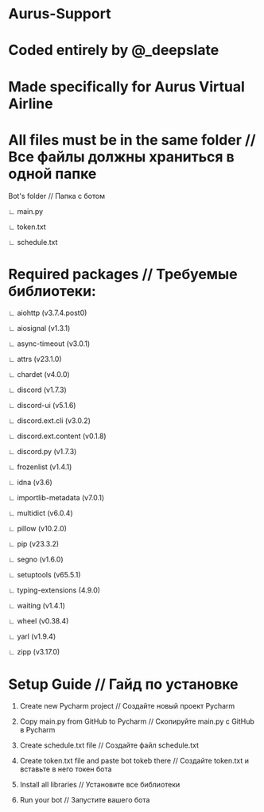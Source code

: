 # Aurus-Support
# Coded entirely by @_deepslate
# Made specifically for Aurus Virtual Airline



#
# All files must be in the same folder // Все файлы должны храниться в одной папке


Bot's folder // Папка с ботом

  ∟ main.py
  
  ∟ token.txt
  
  ∟ schedule.txt


#

# Required packages // Требуемые библиотеки:


∟ aiohttp (v3.7.4.post0)

∟ aiosignal (v1.3.1)

∟ async-timeout (v3.0.1)

∟ attrs (v23.1.0)

∟ chardet (v4.0.0)

∟ discord (v1.7.3)

∟ discord-ui (v5.1.6)

∟ discord.ext.cli (v3.0.2)

∟ discord.ext.content (v0.1.8)

∟ discord.py (v1.7.3)

∟ frozenlist (v1.4.1)

∟ idna (v3.6)

∟ importlib-metadata (v7.0.1)

∟ multidict (v6.0.4)

∟ pillow (v10.2.0)

∟ pip (v23.3.2)

∟ segno (v1.6.0)

∟ setuptools (v65.5.1)

∟ typing-extensions (4.9.0)

∟ waiting (v1.4.1)

∟ wheel (v0.38.4)

∟ yarl (v1.9.4)

∟ zipp (v3.17.0)


#
# Setup Guide // Гайд по установке

1. Create new Pycharm project // Создайте новый проект Pycharm

2. Copy main.py from GitHub to Pycharm // Скопируйте main.py с GitHub в Pycharm

3. Create schedule.txt file // Создайте файл schedule.txt

4. Create token.txt file and paste bot tokeb there // Создайте token.txt и вставьте в него токен бота

5. Install all libraries // Установите все библиотеки

6. Run your bot // Запустите вашего бота
